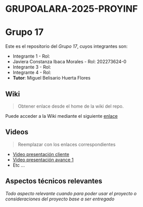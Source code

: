 # GRUPOALARA-2025-PROYINF
# Grupo 17

Este es el repositorio del *Grupo 17*, cuyos integrantes son:

* Integrante 1 - Rol:
* Javiera Constanza Ibaca Morales - Rol: 202273624-0
* Integrante 3 - Rol:
* Integrante 4 - Rol:
* **Tutor**: Miguel Belisario Huerta Flores


## Wiki

> Obtener enlace desde el home de la wiki del repo.

Puede acceder a la Wiki mediante el siguiente [enlace](https://gitlab.inf.utfsm.cl/)

## Videos

> Reemplazar con los enlaces correspondientes

* [Video presentación cliente](https://www.youtube.com)
* [Video presentación avance 1](https://www.youtube.com/)
* Etc ...

## Aspectos técnicos relevantes

_Todo aspecto relevante cuando para poder usar el proyecto o consideraciones del proyecto base a ser entregado_
